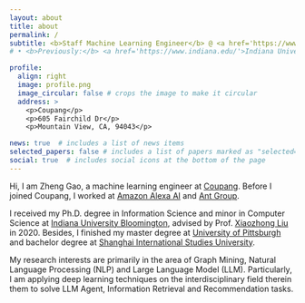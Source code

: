 ```yaml
---
layout: about
title: about
permalink: /
subtitle: <b>Staff Machine Learning Engineer</b> @ <a href='https://www.coupang.com/'>Coupang</a> 
# • <b>Previously:</b> <a href='https://www.indiana.edu/'>Indiana University Bloomington</a> 

profile:
  align: right
  image: profile.png
  image_circular: false # crops the image to make it circular
  address: >
    <p>Coupang</p>
    <p>605 Fairchild Dr</p>
    <p>Mountain View, CA, 94043</p>

news: true  # includes a list of news items
selected_papers: false # includes a list of papers marked as "selected={true}"
social: true  # includes social icons at the bottom of the page
---
```

Hi, I am Zheng Gao, a machine learning engineer at [Coupang](https://www.coupang.com/). Before I joined Coupang, I worked at [Amazon Alexa AI](https://www.aboutamazon.com/news/amazon-ai) and [Ant Group](https://www.antgroup.com/en).

I received my Ph.D. degree in Information Science and minor in Computer Science at [Indiana University Bloomington](https://luddy.indiana.edu/index.html), advised by Prof. [Xiaozhong Liu](http://xiaozhong.website2.me/) in 2020. Besides, I finished my master degree at [University of Pittsburgh](https://www.pitt.edu/) and bachelor degree at [Shanghai International Studies University](http://en.shisu.edu.cn/).  

My research interests are primarily in the area of Graph Mining, Natural Language Processing (NLP) and Large Language Model (LLM). Particularly, I am applying deep learning techniques on the interdisciplinary field therein them to solve LLM Agent, Information Retrieval and Recommendation tasks.
